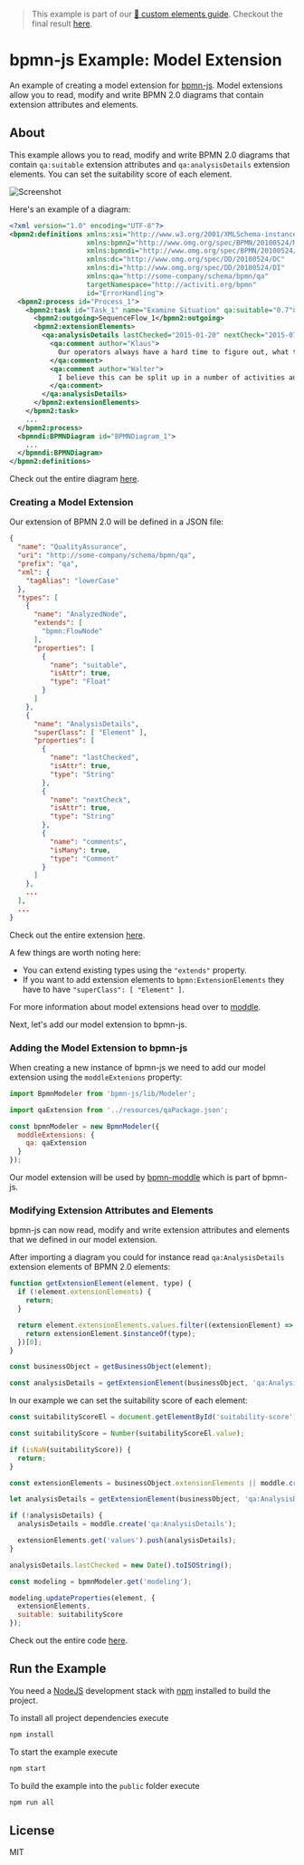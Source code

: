 > This example is part of our [:notebook: custom elements guide](https://github.com/bpmn-io/bpmn-js-examples/tree/master/custom-elements). Checkout the final result [here](https://github.com/bpmn-io/bpmn-js-example-custom-elements).


# bpmn-js Example: Model Extension

An example of creating a model extension for [bpmn-js](https://github.com/bpmn-io/bpmn-js). Model extensions allow you to read, modify and write BPMN 2.0 diagrams that contain extension attributes and elements.


## About

This example allows you to read, modify and write BPMN 2.0 diagrams that contain `qa:suitable` extension attributes and `qa:analysisDetails` extension elements. You can set the suitability score of each element.

![Screenshot](docs/screenshot.png)

Here's an example of a diagram:

```xml
<?xml version="1.0" encoding="UTF-8"?>
<bpmn2:definitions xmlns:xsi="http://www.w3.org/2001/XMLSchema-instance"
                   xmlns:bpmn2="http://www.omg.org/spec/BPMN/20100524/MODEL"
                   xmlns:bpmndi="http://www.omg.org/spec/BPMN/20100524/DI"
                   xmlns:dc="http://www.omg.org/spec/DD/20100524/DC"
                   xmlns:di="http://www.omg.org/spec/DD/20100524/DI"
                   xmlns:qa="http://some-company/schema/bpmn/qa"
                   targetNamespace="http://activiti.org/bpmn"
                   id="ErrorHandling">
  <bpmn2:process id="Process_1">
    <bpmn2:task id="Task_1" name="Examine Situation" qa:suitable="0.7">
      <bpmn2:outgoing>SequenceFlow_1</bpmn2:outgoing>
      <bpmn2:extensionElements>
        <qa:analysisDetails lastChecked="2015-01-20" nextCheck="2015-07-15">
          <qa:comment author="Klaus">
            Our operators always have a hard time to figure out, what they need to do here.
          </qa:comment>
          <qa:comment author="Walter">
            I believe this can be split up in a number of activities and partly automated.
          </qa:comment>
        </qa:analysisDetails>
      </bpmn2:extensionElements>
    </bpmn2:task>
    ...
  </bpmn2:process>
  <bpmndi:BPMNDiagram id="BPMNDiagram_1">
    ...
  </bpmndi:BPMNDiagram>
</bpmn2:definitions>
```

Check out the entire diagram [here](resources/diagram.bpmn).

### Creating a Model Extension

Our extension of BPMN 2.0 will be defined in a JSON file:

```json
{
  "name": "QualityAssurance",
  "uri": "http://some-company/schema/bpmn/qa",
  "prefix": "qa",
  "xml": {
    "tagAlias": "lowerCase"
  },
  "types": [
    {
      "name": "AnalyzedNode",
      "extends": [
        "bpmn:FlowNode"
      ],
      "properties": [
        {
          "name": "suitable",
          "isAttr": true,
          "type": "Float"
        }
      ]
    },
    {
      "name": "AnalysisDetails",
      "superClass": [ "Element" ],
      "properties": [
        {
          "name": "lastChecked",
          "isAttr": true,
          "type": "String"
        },
        {
          "name": "nextCheck",
          "isAttr": true,
          "type": "String"
        },
        {
          "name": "comments",
          "isMany": true,
          "type": "Comment"
        }
      ]
    },
    ...
  ],
  ...
}
```

Check out the entire extension [here](resources/qa.json).

A few things are worth noting here:

* You can extend existing types using the `"extends"` property.
* If you want to add extension elements to `bpmn:ExtensionElements` they have to have `"superClass": [ "Element" ]`.

For more information about model extensions head over to [moddle](https://github.com/bpmn-io/moddle).

Next, let's add our model extension to bpmn-js.


### Adding the Model Extension to bpmn-js

When creating a new instance of bpmn-js we need to add our model extension using the `moddleExtenions` property:

```javascript
import BpmnModeler from 'bpmn-js/lib/Modeler';

import qaExtension from '../resources/qaPackage.json';

const bpmnModeler = new BpmnModeler({
  moddleExtensions: {
    qa: qaExtension
  }
});
```

Our model extension will be used by [bpmn-moddle](https://github.com/bpmn-io/bpmn-moddle) which is part of bpmn-js.

### Modifying Extension Attributes and Elements

bpmn-js can now read, modify and write extension attributes and elements that we defined in our model extension.

After importing a diagram you could for instance read `qa:AnalysisDetails` extension elements of BPMN 2.0 elements:

```javascript
function getExtensionElement(element, type) {
  if (!element.extensionElements) {
    return;
  }

  return element.extensionElements.values.filter((extensionElement) => {
    return extensionElement.$instanceOf(type);
  })[0];
}

const businessObject = getBusinessObject(element);

const analysisDetails = getExtensionElement(businessObject, 'qa:AnalysisDetails');
```

In our example we can set the suitability score of each element:

```javascript
const suitabilityScoreEl = document.getElementById('suitability-score');

const suitabilityScore = Number(suitabilityScoreEl.value);

if (isNaN(suitabilityScore)) {
  return;
}

const extensionElements = businessObject.extensionElements || moddle.create('bpmn:ExtensionElements');

let analysisDetails = getExtensionElement(businessObject, 'qa:AnalysisDetails');

if (!analysisDetails) {
  analysisDetails = moddle.create('qa:AnalysisDetails');

  extensionElements.get('values').push(analysisDetails);
}

analysisDetails.lastChecked = new Date().toISOString();

const modeling = bpmnModeler.get('modeling');

modeling.updateProperties(element, {
  extensionElements,
  suitable: suitabilityScore
});
```

Check out the entire code [here](app/app.js).

## Run the Example

You need a [NodeJS](http://nodejs.org) development stack with [npm](https://npmjs.org) installed to build the project.

To install all project dependencies execute

```sh
npm install
```

To start the example execute

```sh
npm start
```

To build the example into the `public` folder execute

```sh
npm run all
```


## License

MIT
